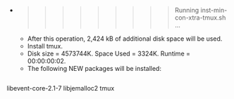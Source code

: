 * >>>>>>>>> Running inst-min-con-xtra-tmux.sh ...
  * After this operation, 2,424 kB of additional disk space will be used.
  * Install tmux.
  * Disk size = 4573744K. Space Used = 3324K. Runtime = 00:00:00:02.
  * The following NEW packages will be installed:
  ```bash
libevent-core-2.1-7 libjemalloc2 tmux
  ```
